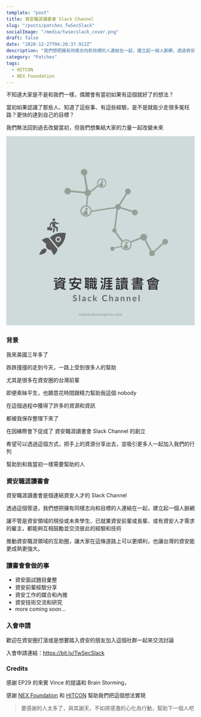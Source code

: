 ```yaml
---
template: "post"
title: 資安職涯讀書會 Slack Channel
slug: "/posts/patches_TwSecSlack"
socialImage: "/media/twsecslack_cover.png"
draft: false
date: "2020-12-27T04:20:37.912Z"
description: "我們想把擁有同樣志向和目標的人連結在一起，建立起一個人脈網，透過資安職涯讀書會，推動資安職涯領域的互助圈，讓大家在這條道路上可以更順利"
category: "Patches"
tags:
  - HITCON
  - NEX Foundation
---
```


不知道大家是不是和我們一樣，偶爾會有當初如果有這個就好了的想法？

當初如果認識了那些人、知道了這些事、有這些經驗，是不是就能少走很多冤枉路？更快的達到自己的目標？

我們無法回到過去改變當初，但我們想集結大家的力量一起改變未來

![](/media/twsecslack_cover.png)

### 背景

我來美國三年多了

跌跌撞撞的走到今天，一路上受到很多人的幫助

尤其是很多在資安圈的台灣前輩

即便素昧平生，也願意花時間跟精力幫助我這個 nobody

在這個過程中獲得了許多的資源和資訊

都被我保存整理下來了

在因緣際會下促成了 資安職涯讀書會 Slack Channel 的創立

希望可以透過這個方式，把手上的資源分享出去，並吸引更多人一起加入我們的行列

幫助到和我當初一樣需要幫助的人

### 資安職涯讀書會

資安職涯讀書會是個連結資安人才的 Slack Channel

透過這個管道，我們想把擁有同樣志向和目標的人連結在一起，建立起一個人脈網

讓不管是資安領域的現役或未來學生、已就業資安前輩或長輩、或有資安人才需求的雇主，都能夠互相鼓勵並交流彼此的經驗和技術

推動資安職涯領域的互助圈，讓大家在這條道路上可以更順利，也讓台灣的資安能更成熟更強大。

### 讀書會會做的事

- 資安面試題目彙整
- 資安前輩經驗分享
- 資安工作的媒合和內推
- 資安技術交流和研究
- more coming soon…

### 入會申請

歡迎在資安圈打滾或是想要踏入資安的朋友加入這個社群一起來交流討論

入會申請連結：<https://bit.ly/TwSecSlack>

### Credits

感謝 EP29 的來賓 Vince 的提議和 Brain Storming，

感謝 [NEX Foundation](https://www.nexf.org/) 和 [HITCON](https://hitcon.org/2020/) 幫助我們把這個想法實現

> 要感謝的人太多了，與其謝天，不如將感激的心化為行動，幫助下一個人吧
